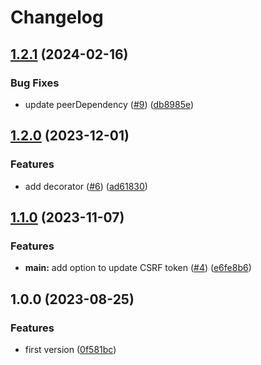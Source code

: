 # Changelog

## [1.2.1](https://github.com/gravity-ui/sdk/compare/v1.2.0...v1.2.1) (2024-02-16)


### Bug Fixes

* update peerDependency ([#9](https://github.com/gravity-ui/sdk/issues/9)) ([db8985e](https://github.com/gravity-ui/sdk/commit/db8985e20fdd62e98d7e11dd261606bf407c398f))

## [1.2.0](https://github.com/gravity-ui/sdk/compare/v1.1.0...v1.2.0) (2023-12-01)


### Features

* add decorator ([#6](https://github.com/gravity-ui/sdk/issues/6)) ([ad61830](https://github.com/gravity-ui/sdk/commit/ad618309b7eac4d2eb7cbe0c5f9e91d96b897614))

## [1.1.0](https://github.com/gravity-ui/sdk/compare/v1.0.0...v1.1.0) (2023-11-07)


### Features

* **main:** add option to update CSRF token ([#4](https://github.com/gravity-ui/sdk/issues/4)) ([e6fe8b6](https://github.com/gravity-ui/sdk/commit/e6fe8b629de4b57f8bc8f2f643ee4d8d08230b7f))

## 1.0.0 (2023-08-25)


### Features

* first version ([0f581bc](https://github.com/gravity-ui/sdk/commit/0f581bc08e1e1c6ba92731a12cd011c3a548e3b4))
